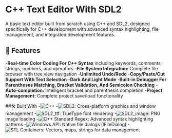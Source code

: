 # C++ Text Editor With SDL2
A basic text editor built from scratch using C++ and SDL2, designed specifically for C++ development with advanced syntax highlighting, file management, and integrated development features.

## 🚀 Features
-**Real-time Color Coding For C++ Syntax** including keywords, comments, strings, numbers, and operators
-**File System Integration:** Complete file browser with tree view navigation
-**Unlimited Undo/Redo**
-**Copy/Paste/Cut Support With Text Selection**
-**Dark And Light Mode**
-**Built-in Debugger For Parentheses Matching, Bracket Validation, And Semicolon Checking**
-**Auto-completion:** Intelligent bracket and parenthesis completion
-**Project Management:** Complete project save/load functionality

##🛠️ Built With
-![C++](https://isocpp.org/)
-![SDL2](https://www.libsdl.org/): Cross-platform graphics and window management
-![SDL2_ttf](https://github.com/libsdl-org/SDL_ttf): TrueType font rendering
-![SDL2_image](https://github.com/libsdl-org/SDL_image): PNG image loading
-![C++ Standard Regex](https://en.cppreference.com/w/cpp/regex): Advanced syntax highlighting patterns
-![Windows API](https://docs.microsoft.com/en-us/windows/win32/api/): Native file dialogs (IFileDialog)
-![STL Containers](https://en.cppreference.com/w/cpp/container): Vectors, maps, strings for data management
